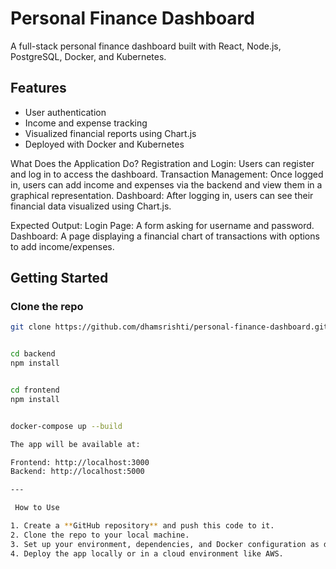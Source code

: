 # Personal Finance Dashboard

A full-stack personal finance dashboard built with React, Node.js, PostgreSQL, Docker, and Kubernetes.

## Features

- User authentication
- Income and expense tracking
- Visualized financial reports using Chart.js
- Deployed with Docker and Kubernetes

What Does the Application Do?
Registration and Login: Users can register and log in to access the dashboard.
Transaction Management: Once logged in, users can add income and expenses via the backend and view them in a graphical representation.
Dashboard: After logging in, users can see their financial data visualized using Chart.js.

Expected Output:
Login Page: A form asking for username and password.
Dashboard: A page displaying a financial chart of transactions with options to add income/expenses.

## Getting Started

###  Clone the repo
```bash
git clone https://github.com/dhamsrishti/personal-finance-dashboard.git


cd backend
npm install


cd frontend
npm install


docker-compose up --build

The app will be available at:

Frontend: http://localhost:3000
Backend: http://localhost:5000

---

 How to Use

1. Create a **GitHub repository** and push this code to it.
2. Clone the repo to your local machine.
3. Set up your environment, dependencies, and Docker configuration as described in the README.
4. Deploy the app locally or in a cloud environment like AWS.


